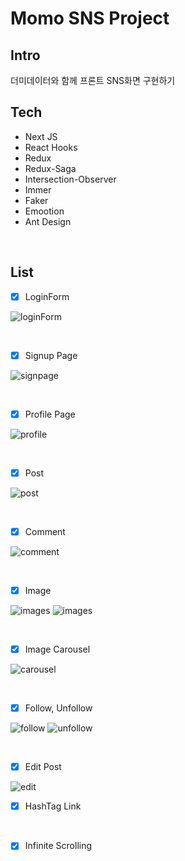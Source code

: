 # Momo SNS Project

## Intro

더미데이터와 함께 프론트 SNS화면 구현하기

## Tech

- Next JS
- React Hooks
- Redux
- Redux-Saga
- Intersection-Observer
- Immer
- Faker
- Emootion
- Ant Design

<br />

## List

- [x] LoginForm

![loginForm](public/images//loginForm.JPG)

<br />

- [x] Signup Page

![signpage](public/images/signup.JPG)

<br />

- [x] Profile Page

![profile](public/images/profile.JPG)

<br />

- [x] Post

![post](public/images/post.JPG)

<br />

- [x] Comment

![comment](public/images/comment.JPG)

<br />

- [x] Image

![images](public/images/two.JPG)
![images](public/images/three.JPG)

<br />

- [x] Image Carousel

![carousel](public/images/carousel.JPG)

<br />

- [x] Follow, Unfollow

![follow](public/images/follow.png)
![unfollow](public/images/unfollow.png)

<br />

- [x] Edit Post

![edit](public/images/postEdit.png)

- [x] HashTag Link

<br />

- [x] Infinite Scrolling
